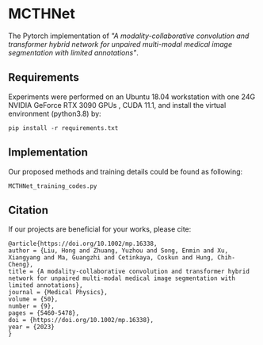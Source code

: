 # MCTHNet

The Pytorch implementation of *"A modality-collaborative convolution and transformer hybrid network for unpaired multi-modal medical image segmentation with limited annotations"*.




## Requirements

Experiments were performed on an Ubuntu 18.04 workstation with one 24G NVIDIA GeForce RTX 3090 GPUs , CUDA 11.1, and install the virtual environment (python3.8) by:

```
pip install -r requirements.txt
```



## Implementation

Our proposed methods and training details  could be found as following:

```
MCTHNet_training_codes.py
```



## Citation

If our projects are beneficial for your works, please cite:

```
@article{https://doi.org/10.1002/mp.16338,
author = {Liu, Hong and Zhuang, Yuzhou and Song, Enmin and Xu, Xiangyang and Ma, Guangzhi and Cetinkaya, Coskun and Hung, Chih-Cheng},
title = {A modality-collaborative convolution and transformer hybrid network for unpaired multi-modal medical image segmentation with limited annotations},
journal = {Medical Physics},
volume = {50},
number = {9},
pages = {5460-5478},
doi = {https://doi.org/10.1002/mp.16338},
year = {2023}
}
```

